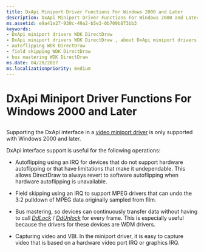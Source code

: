 ```yaml
---
title: DxApi Miniport Driver Functions For Windows 2000 and Later
description: DxApi Miniport Driver Functions For Windows 2000 and Later
ms.assetid: e9a41e27-930c-49a2-b5e3-0b709b873bb3
keywords:
- DxApi miniport drivers WDK DirectDraw
- DxApi miniport drivers WDK DirectDraw , about DxApi miniport drivers
- autoflipping WDK DirectDraw
- field skipping WDK DirectDraw
- bus mastering WDK DirectDraw
ms.date: 04/20/2017
ms.localizationpriority: medium
---
```


# DxApi Miniport Driver Functions For Windows 2000 and Later


## <span id="ddk_dxapi_miniport_driver_functions_for_windows_2000_and_later_gg"></span><span id="DDK_DXAPI_MINIPORT_DRIVER_FUNCTIONS_FOR_WINDOWS_2000_AND_LATER_GG"></span>


Supporting the DxApi interface in a [video miniport driver](video-miniport-drivers-in-the-windows-2000-display-driver-model.md) is only supported with Windows 2000 and later.

DxApi interface support is useful for the following operations:

-   Autoflipping using an IRQ for devices that do not support hardware autoflipping or that have limitations that make it undependable. This allows DirectDraw to always revert to software autoflipping when hardware autoflipping is unavailable.

-   Field skipping using an IRQ to support MPEG drivers that can undo the 3:2 pulldown of MPEG data originally sampled from film.

-   Bus mastering, so devices can continuously transfer data without having to call [*DdLock*](/windows/desktop/api/ddrawint/nc-ddrawint-pdd_surfcb_lock) / [*DdUnlock*](/windows/desktop/api/ddrawint/nc-ddrawint-pdd_surfcb_unlock) for every frame. This is especially useful because the drivers for these devices are WDM drivers.

-   Capturing video and VBI. In the miniport driver, it is easy to capture video that is based on a hardware video port IRQ or graphics IRQ.

 


